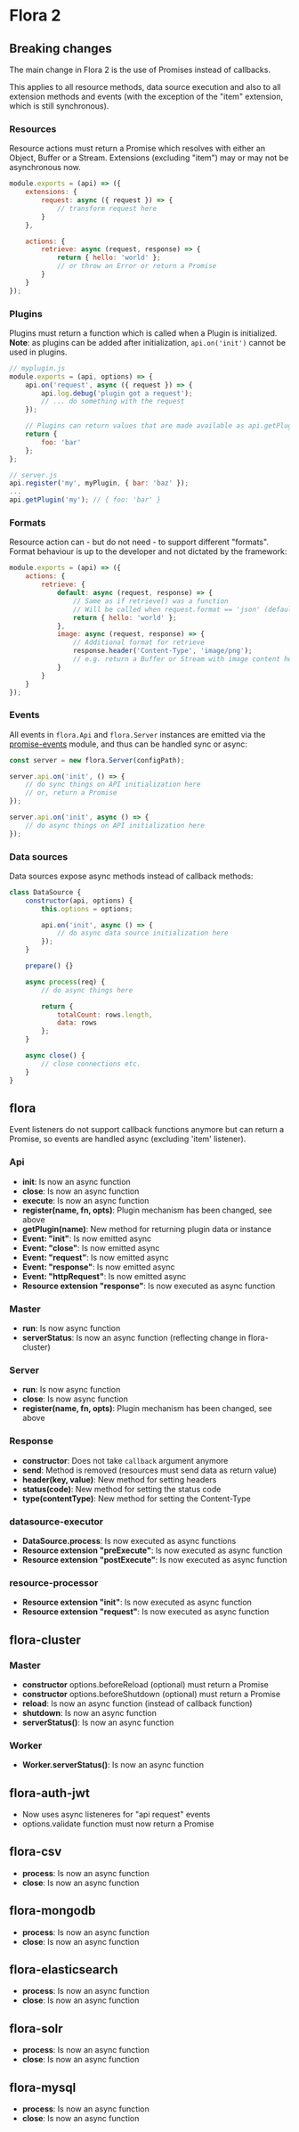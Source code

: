 # Flora 2

## Breaking changes

The main change in Flora 2 is the use of Promises instead of callbacks.

This applies to all resource methods, data source execution and also to all extension methods and events (with the exception of the "item" extension, which is still synchronous).

### Resources

Resource actions must return a Promise which resolves with either an Object, Buffer or a Stream. Extensions (excluding "item") may or may not be asynchronous now.

```js
module.exports = (api) => ({
    extensions: {
        request: async ({ request }) => {
            // transform request here
        }
    },

    actions: {
        retrieve: async (request, response) => {
            return { hello: 'world' };
            // or throw an Error or return a Promise
        }
    }
});
```

### Plugins

Plugins must return a function which is called when a Plugin is initialized. **Note**: as plugins can be added after initialization, `api.on('init')` cannot be used in plugins.

```js
// myplugin.js
module.exports = (api, options) => {
    api.on('request', async ({ request }) => {
        api.log.debug('plugin got a request');
        // ... do something with the request
    });

    // Plugins can return values that are made available as api.getPlugin(name)
    return {
        foo: 'bar'
    };
};

// server.js
api.register('my', myPlugin, { bar: 'baz' });
...
api.getPlugin('my'); // { foo: 'bar' }
```

### Formats

Resource action can - but do not need - to support different "formats". Format behaviour is up to the developer and not dictated by the framework:

```js
module.exports = (api) => ({
    actions: {
        retrieve: {
            default: async (request, response) => {
                // Same as if retrieve() was a function
                // Will be called when request.format == 'json' (default case)
                return { hello: 'world' };
            },
            image: async (request, response) => {
                // Additional format for retrieve
                response.header('Content-Type', 'image/png');
                // e.g. return a Buffer or Stream with image content here
            }
        }
    }
});
```

### Events

All events in `flora.Api` and `flora.Server` instances are emitted via the [promise-events](https://www.npmjs.com/package/promise-events) module, and thus can be handled sync or async:

```js
const server = new flora.Server(configPath);

server.api.on('init', () => {
    // do sync things on API initialization here
    // or, return a Promise
});

server.api.on('init', async () => {
    // do async things on API initialization here
});
```

### Data sources

Data sources expose async methods instead of callback methods:

```js
class DataSource {
    constructor(api, options) {
        this.options = options;

        api.on('init', async () => {
            // do async data source initialization here
        });
    }

    prepare() {}

    async process(req) {
        // do async things here

        return {
            totalCount: rows.length,
            data: rows
        };
    }

    async close() {
        // close connections etc.
    }
}
```

## flora

Event listeners do not support callback functions anymore but can return a Promise, so events are handled async (excluding 'item' listener).

### Api

- **init**: Is now an async function
- **close**: Is now an async function
- **execute**: Is now an async function
- **register(name, fn, opts)**: Plugin mechanism has been changed, see above
- **getPlugin(name)**: New method for returning plugin data or instance
- **Event: "init"**: Is now emitted async
- **Event: "close"**: Is now emitted async
- **Event: "request"**: Is now emitted async
- **Event: "response"**: Is now emitted async
- **Event: "httpRequest"**: Is now emitted async
- **Resource extension "response"**: Is now executed as async function

### Master

- **run**: Is now async function
- **serverStatus**: Is now an async function (reflecting change in flora-cluster)

### Server

- **run**: Is now async function
- **close**: Is now async function
- **register(name, fn, opts)**: Plugin mechanism has been changed, see above

### Response

- **constructor**: Does not take `callback` argument anymore
- **send**: Method is removed (resources must send data as return value)
- **header(key, value)**: New method for setting headers
- **status(code)**: New method for setting the status code
- **type(contentType)**: New method for setting the Content-Type

### datasource-executor

- **DataSource.process**: Is now executed as async functions
- **Resource extension "preExecute"**: Is now executed as async function
- **Resource extension "postExecute"**: Is now executed as async function

### resource-processor

- **Resource extension "init"**: Is now executed as async function
- **Resource extension "request"**: Is now executed as async function

## flora-cluster

### Master

- **constructor** options.beforeReload (optional) must return a Promise
- **constructor** options.beforeShutdown (optional) must return a Promise
- **reload**: Is now an async function (instead of callback function)
- **shutdown**: Is now an async function
- **serverStatus()**: Is now an async function

### Worker

- **Worker.serverStatus()**: Is now an async function

## flora-auth-jwt

- Now uses async listeneres for "api request" events
- options.validate function must now return a Promise

## flora-csv

- **process**: Is now an async function
- **close**: Is now an async function

## flora-mongodb

- **process**: Is now an async function
- **close**: Is now an async function

## flora-elasticsearch

- **process**: Is now an async function
- **close**: Is now an async function

## flora-solr

- **process**: Is now an async function
- **close**: Is now an async function

## flora-mysql

- **process**: Is now an async function
- **close**: Is now an async function
